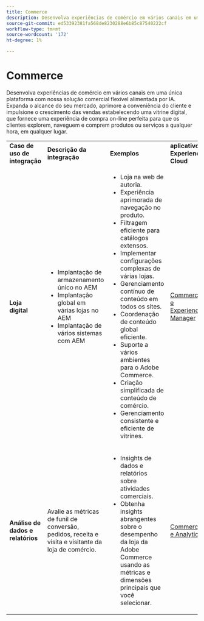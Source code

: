 ```yaml
---
title: Commerce
description: Desenvolva experiências de comércio em vários canais em uma única plataforma com nossa solução comercial flexível alimentada por IA.
source-git-commit: ed53392381fa568de8230288e6b85c87540222cf
workflow-type: tm+mt
source-wordcount: '172'
ht-degree: 1%

---
```



# Commerce

Desenvolva experiências de comércio em vários canais em uma única plataforma com nossa solução comercial flexível alimentada por IA. Expanda o alcance do seu mercado, aprimore a conveniência do cliente e impulsione o crescimento das vendas estabelecendo uma vitrine digital, que fornece uma experiência de compra on-line perfeita para que os clientes explorem, naveguem e comprem produtos ou serviços a qualquer hora, em qualquer lugar.

<table>

<!--  ROW 1  -->
<tr>
  <td><strong>Caso de uso de integração</strong></td>
  <td><strong>Descrição da integração</strong></td>
  <td><strong>Exemplos</strong></td>
  <td><strong>aplicativos Experience Cloud</strong></td>
 </tr>

<tr>
   <td><strong>Loja digital</strong></td>
   <td><ul>
          <li>Implantação de armazenamento único no AEM
          <li>Implantação global em várias lojas no AEM</li>
          <li>Implantação de vários sistemas com AEM</li>
        </ul>
  </td>
   <td>
    <ul>
          <li>Loja na web de autoria.</li>
          <li>Experiência aprimorada de navegação no produto.</li>
          <li>Filtragem eficiente para catálogos extensos.</li>
          <li>Implementar configurações complexas de várias lojas.</li>
          <li>Gerenciamento contínuo de conteúdo em todos os sites.</li>
          <li>Coordenação de conteúdo global eficiente.</li>
          <li>Suporte a vários ambientes para o Adobe Commerce.</li>
          <li>Criação simplificada de conteúdo de comércio.</li>
          <li>Gerenciamento consistente e eficiente de vitrines.</li>
      </ul>
    </td>
   <td><a href="/help/integrations/integrations-between-applications/experience-manager/experience-manager-commerce.md">Commerce e Experience Manager</a></td>
 </tr> 
 <tr>
   <td><strong>Análise de dados e relatórios<strong></td>
   <td>Avalie as métricas de funil de conversão, pedidos, receita e visita e visitante da loja de comércio.</td>
   <td><ul><li>Insights de dados e relatórios sobre atividades comerciais.</li><li>Obtenha insights abrangentes sobre o desempenho da loja da Adobe Commerce usando as métricas e dimensões principais que você selecionar.</li></ul></td>
   <td><a href="/help/integrations/integrations-between-applications/commerce/commerce-analytics.md">Commerce e Analytics</a></td>
 </tr>
 </table>
